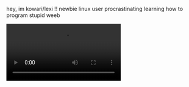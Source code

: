 hey, im kowari/lexi !!
newbie linux user
procrastinating learning how to program
stupid weeb

![hippo](https://video.twimg.com/tweet_video/GmWu8PeXgAEMqpw.mp4)
